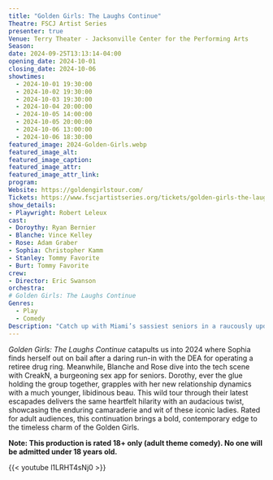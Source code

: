 ```yaml
---
title: "Golden Girls: The Laughs Continue"
Theatre: FSCJ Artist Series
presenter: true
Venue: Terry Theater - Jacksonville Center for the Performing Arts
Season: 
date: 2024-09-25T13:13:14-04:00
opening_date: 2024-10-01
closing_date: 2024-10-06
showtimes:
  - 2024-10-01 19:30:00
  - 2024-10-02 19:30:00
  - 2024-10-03 19:30:00
  - 2024-10-04 20:00:00
  - 2024-10-05 14:00:00
  - 2024-10-05 20:00:00
  - 2024-10-06 13:00:00
  - 2024-10-06 18:30:00
featured_image: 2024-Golden-Girls.webp
featured_image_alt: 
featured_image_caption: 
featured_image_attr: 
featured_image_attr_link: 
program:
Website: https://goldengirlstour.com/
Tickets: https://www.fscjartistseries.org/tickets/golden-girls-the-laughs-continue
show_details: 
- Playwright: Robert Leleux
cast:
- Doroythy: Ryan Bernier
- Blanche: Vince Kelley
- Rose: Adam Graber
- Sophia: Christopher Kamm
- Stanley: Tommy Favorite
- Burt: Tommy Favorite
crew:
- Director: Eric Swanson
orchestra:
# Golden Girls: The Laughs Continue
Genres:
  - Play
  - Comedy
Description: "Catch up with Miami’s sassiest seniors in a raucously updated adventure that proves these Golden Girls haven’t lost their flair for mischief and humor."
---
```

*Golden Girls: The Laughs Continue* catapults us into 2024 where Sophia finds herself out on bail after a daring run-in with the DEA for operating a retiree drug ring. Meanwhile, Blanche and Rose dive into the tech scene with CreakN, a burgeoning sex app for seniors. Dorothy, ever the glue holding the group together, grapples with her new relationship dynamics with a much younger, libidinous beau. This wild tour through their latest escapades delivers the same heartfelt hilarity with an audacious twist, showcasing the enduring camaraderie and wit of these iconic ladies. Rated for adult audiences, this continuation brings a bold, contemporary edge to the timeless charm of the Golden Girls.

**Note: This production is rated 18+ only (adult theme comedy). No one will be admitted under 18 years old.**

{{< youtube l1LRHT4sNj0 >}}

